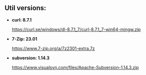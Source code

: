 

## Util versions:

* **curl: 8.7.1**

  https://curl.se/windows/dl-8.7.1_7/curl-8.7.1_7-win64-mingw.zip


* **7-Zip: 23.01**

  https://www.7-zip.org/a/7z2301-extra.7z

* **subversion: 1.14.3**

  https://www.visualsvn.com/files/Apache-Subversion-1.14.3.zip
